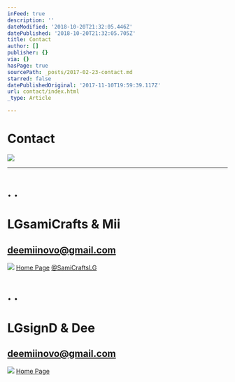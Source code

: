 ```yaml
---
inFeed: true
description: ''
dateModified: '2018-10-20T21:32:05.446Z'
datePublished: '2018-10-20T21:32:05.705Z'
title: Contact
author: []
publisher: {}
via: {}
hasPage: true
sourcePath: _posts/2017-02-23-contact.md
starred: false
datePublishedOriginal: '2017-11-10T19:59:39.117Z'
url: contact/index.html
_type: Article

---
```

# Contact
![](https://the-grid-user-content.s3-us-west-2.amazonaws.com/9e46b2a8-5199-4754-9a1a-753515b2e9ab.jpg)

---

# . .

# **LGsamiCrafts & Mii**

## deemiinovo@gmail.com
![](https://the-grid-user-content.s3-us-west-2.amazonaws.com/68032188-1e3f-47e1-b307-72ea7f80b8b4.jpg)
[Home Page][0]
[@SamiCraftsLG][1]

# . .

# **LGsignD & Dee**

## deemiinovo@gmail.com
![](https://the-grid-user-content.s3-us-west-2.amazonaws.com/e38aa4c6-29f3-42a4-973d-6a8cc169aaeb.jpg)
[Home Page][2]

[0]: https://thegrid.ai/lgsamicrafts/
[1]: https://twitter.com/SamiCraftsLG
[2]: https://thegrid.ai/lgsignd/